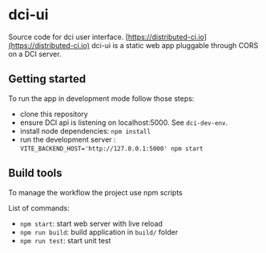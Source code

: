 # dci-ui

Source code for dci user interface. [https://distributed-ci.io](https://distributed-ci.io)
dci-ui is a static web app pluggable through CORS on a DCI server.

## Getting started

To run the app in development mode follow those steps:

- clone this repository
- ensure DCI api is listening on localhost:5000. See `dci-dev-env`.
- install node dependencies: `npm install`
- run the development server : `VITE_BACKEND_HOST='http://127.0.0.1:5000' npm start`

## Build tools

To manage the workflow the project use npm scripts

List of commands:

- `npm start`: start web server with live reload
- `npm run build`: build application in `build/` folder
- `npm run test`: start unit test
